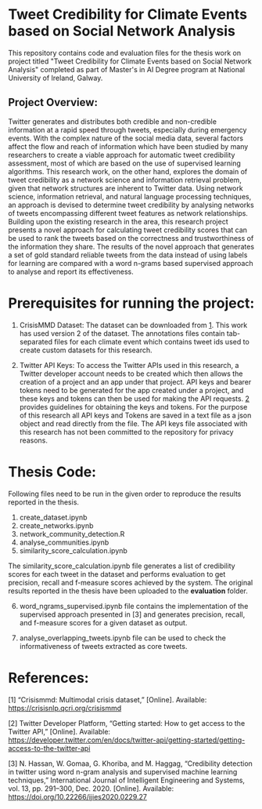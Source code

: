 # Tweet Credibility for Climate Events based on Social Network Analysis

This repository contains code and evaluation files for the thesis work on project titled "Tweet Credibility for Climate Events based on Social Network Analysis"  completed as part of Master's in AI Degree program at National University of Ireland, Galway.

## Project Overview:

Twitter generates and distributes both credible and non-credible information at a rapid speed through tweets, especially during emergency events. With the complex nature of the social media data, several factors affect the flow and reach of information which have been studied by many researchers to create a viable approach for automatic tweet credibility assessment, most of which are based on the use of supervised learning algorithms. This research work, on the other hand, explores the domain of tweet credibility as a network science and information retrieval problem, given that network structures are inherent to Twitter data. Using network science, information retrieval, and natural language processing techniques, an approach is devised to determine tweet credibility by analysing networks of tweets encompassing different tweet features as network relationships. Building upon the existing research in the area, this research project presents a novel approach for calculating tweet credibility scores that can be used to rank the tweets based on the correctness and trustworthiness of the information they share. The results of the novel approach that generates a set of gold standard reliable tweets from the data instead of using labels for learning are compared with a word n-grams based supervised approach to analyse and report its effectiveness.

# Prerequisites for running the project:

1. CrisisMMD Dataset: The dataset can be downloaded from [1](https://crisisnlp.qcri.org/crisismmd). This work has used version 2 of the dataset. The annotations files contain tab-separated files for each climate event which contains tweet ids used to create custom datasets for this research.

2. Twitter API Keys: To access the Twitter APIs used in this research, a Twitter developer account needs to be created which then allows the creation of a project and an app under that project. API keys and bearer tokens need to be generated for the app created under a project, and these keys and tokens can then be used for making the API requests. [2](https://developer.twitter.com/en/docs/twitter-api/getting-started/getting-access-to-the-twitter-api) provides guidelines for obtaining the keys and tokens. For the purpose of this research all API keys and Tokens are saved in a text file as a json object and read directly from the file. The API keys file associated with this research has not been committed to the repository for privacy reasons. 

# Thesis Code:

Following files need to be run in the given order to reproduce the results reported in the thesis.

1. create_dataset.ipynb
2. create_networks.ipynb
3. network_community_detection.R
4. analyse_communities.ipynb
5. similarity_score_calculation.ipynb

The similarity_score_calculation.ipynb file generates a list of credibility scores for each tweet in the dataset and performs evaluation to get precision, recall and f-measure scores achieved by the system. The original results reported in the thesis have been uploaded to the **evaluation** folder.

6. word_ngrams_supervised.ipynb file contains the implementation of the supervised approach presented in [3] and generates precision, recall, and f-measure scores for a given dataset as output.

7. analyse_overlapping_tweets.ipynb file can be used to check the informativeness of tweets extracted as core tweets.


# References:
[1] “Crisismmd: Multimodal crisis dataset,” [Online]. Available: https://crisisnlp.qcri.org/crisismmd

[2] Twitter Developer Platform, “Getting started: How to get access to the Twitter API,” [Online]. Available: https://developer.twitter.com/en/docs/twitter-api/getting-started/getting-access-to-the-twitter-api

[3] N. Hassan, W. Gomaa, G. Khoriba, and M. Haggag, “Credibility detection in twitter using word n-gram analysis and supervised machine learning techniques,” International Journal of Intelligent Engineering and Systems, vol. 13, pp. 291–300, Dec. 2020. [Online]. Available: https://doi.org/10.22266/ijies2020.0229.27
